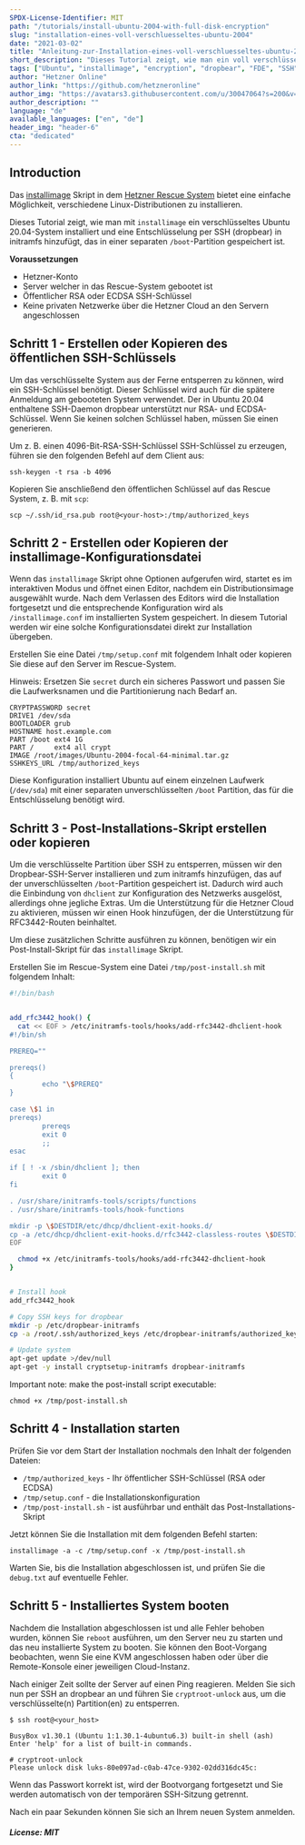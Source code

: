 ```yaml
---
SPDX-License-Identifier: MIT
path: "/tutorials/install-ubuntu-2004-with-full-disk-encryption"
slug: "installation-eines-voll-verschluesseltes-ubuntu-2004"
date: "2021-03-02"
title: "Anleitung-zur-Installation-eines-voll-verschluesseltes-ubuntu-2004"
short_description: "Dieses Tutorial zeigt, wie man ein voll verschlüsseltes Ubuntu 20.04 via installimage und Entsperrung mit SSH installiert."
tags: ["Ubuntu", "installimage", "encryption", "dropbear", "FDE", "SSH", "initramfs"]
author: "Hetzner Online"
author_link: "https://github.com/hetzneronline"
author_img: "https://avatars3.githubusercontent.com/u/30047064?s=200&v=4"
author_description: ""
language: "de"
available_languages: ["en", "de"]
header_img: "header-6"
cta: "dedicated"
---
```


## Introduction

Das [installimage](https://docs.hetzner.com/robot/dedicated-server/operating-systems/installimage) Skript in dem [Hetzner Rescue System](https://docs.hetzner.com/robot/dedicated-server/troubleshooting/hetzner-rescue-system) bietet eine einfache Möglichkeit, verschiedene Linux-Distributionen zu installieren.

Dieses Tutorial zeigt, wie man mit `installimage` ein verschlüsseltes Ubuntu 20.04-System installiert und eine Entschlüsselung per SSH (dropbear) in initramfs hinzufügt, das in einer separaten `/boot`-Partition gespeichert ist.

**Voraussetzungen**

* Hetzner-Konto
* Server welcher in das Rescue-System gebootet ist
* Öffentlicher RSA oder ECDSA SSH-Schlüssel
* Keine privaten Netzwerke über die Hetzner Cloud an den Servern angeschlossen

## Schritt 1 - Erstellen oder Kopieren des öffentlichen SSH-Schlüssels

Um das verschlüsselte System aus der Ferne entsperren zu können, wird ein SSH-Schlüssel benötigt. Dieser Schlüssel wird auch für die spätere Anmeldung am gebooteten System verwendet. Der in Ubuntu 20.04 enthaltene SSH-Daemon dropbear unterstützt nur RSA- und ECDSA-Schlüssel. Wenn Sie keinen solchen Schlüssel haben, müssen Sie einen generieren.

Um z. B. einen 4096-Bit-RSA-SSH-Schlüssel SSH-Schlüssel zu erzeugen, führen sie den folgenden Befehl auf dem Client aus:
```
ssh-keygen -t rsa -b 4096
```

Kopieren Sie anschließend den öffentlichen Schlüssel auf das Rescue System, z. B. mit `scp`:	
```
scp ~/.ssh/id_rsa.pub root@<your-host>:/tmp/authorized_keys
```

## Schritt 2 - Erstellen oder Kopieren der installimage-Konfigurationsdatei

Wenn das `installimage` Skript ohne Optionen aufgerufen wird, startet es im interaktiven Modus und öffnet einen Editor, nachdem ein Distributionsimage ausgewählt wurde. Nach dem Verlassen des Editors wird die Installation fortgesetzt und die entsprechende Konfiguration wird als `/installimage.conf` im installierten System gespeichert. In diesem Tutorial werden wir eine solche Konfigurationsdatei direkt zur Installation übergeben.

Erstellen Sie eine Datei `/tmp/setup.conf` mit folgendem Inhalt oder kopieren Sie diese auf den Server im Rescue-System.

Hinweis: Ersetzen Sie `secret` durch ein sicheres Passwort und passen Sie die Laufwerksnamen und die Partitionierung nach Bedarf an.

```
CRYPTPASSWORD secret
DRIVE1 /dev/sda
BOOTLOADER grub
HOSTNAME host.example.com
PART /boot ext4 1G
PART /     ext4 all crypt
IMAGE /root/images/Ubuntu-2004-focal-64-minimal.tar.gz
SSHKEYS_URL /tmp/authorized_keys
```

Diese Konfiguration installiert Ubuntu auf einem einzelnen Laufwerk (`/dev/sda`) mit einer separaten unverschlüsselten `/boot` Partition, das für die Entschlüsselung benötigt wird.

## Schritt 3 - Post-Installations-Skript erstellen oder kopieren

Um die verschlüsselte Partition über SSH zu entsperren, müssen wir den Dropbear-SSH-Server installieren und zum initramfs hinzufügen, das auf der unverschlüsselten `/boot`-Partition gespeichert ist. Dadurch wird auch die Einbindung von `dhclient` zur Konfiguration des Netzwerks ausgelöst, allerdings ohne jegliche Extras. Um die Unterstützung für die Hetzner Cloud zu aktivieren, müssen wir einen Hook hinzufügen, der die Unterstützung für RFC3442-Routen beinhaltet.

Um diese zusätzlichen Schritte ausführen zu können, benötigen wir ein Post-Install-Skript für das `installimage` Skript.

Erstellen Sie im Rescue-System eine Datei `/tmp/post-install.sh` mit folgendem Inhalt:

```bash
#!/bin/bash


add_rfc3442_hook() {
  cat << EOF > /etc/initramfs-tools/hooks/add-rfc3442-dhclient-hook
#!/bin/sh

PREREQ=""

prereqs()
{
        echo "\$PREREQ"
}

case \$1 in
prereqs)
        prereqs
        exit 0
        ;;
esac

if [ ! -x /sbin/dhclient ]; then
        exit 0
fi

. /usr/share/initramfs-tools/scripts/functions
. /usr/share/initramfs-tools/hook-functions

mkdir -p \$DESTDIR/etc/dhcp/dhclient-exit-hooks.d/
cp -a /etc/dhcp/dhclient-exit-hooks.d/rfc3442-classless-routes \$DESTDIR/etc/dhcp/dhclient-exit-hooks.d/
EOF

  chmod +x /etc/initramfs-tools/hooks/add-rfc3442-dhclient-hook
}


# Install hook
add_rfc3442_hook

# Copy SSH keys for dropbear
mkdir -p /etc/dropbear-initramfs
cp -a /root/.ssh/authorized_keys /etc/dropbear-initramfs/authorized_keys

# Update system
apt-get update >/dev/null
apt-get -y install cryptsetup-initramfs dropbear-initramfs
```

Important note: make the post-install script executable:

```
chmod +x /tmp/post-install.sh
```

## Schritt 4 - Installation starten

Prüfen Sie vor dem Start der Installation nochmals den Inhalt der folgenden Dateien:

* `/tmp/authorized_keys` - Ihr öffentlicher SSH-Schlüssel (RSA oder ECDSA)
* `/tmp/setup.conf` - die Installationskonfiguration
* `/tmp/post-install.sh` - ist ausführbar und enthält das Post-Installations-Skript

Jetzt können Sie die Installation mit dem folgenden Befehl starten:
```
installimage -a -c /tmp/setup.conf -x /tmp/post-install.sh
```

Warten Sie, bis die Installation abgeschlossen ist, und prüfen Sie die `debug.txt` auf eventuelle Fehler.

## Schritt 5 - Installiertes System booten

Nachdem die Installation abgeschlossen ist und alle Fehler behoben wurden, können Sie `reboot` ausführen, um den Server neu zu starten und das neu installierte System zu booten. Sie können den Boot-Vorgang beobachten, wenn Sie eine KVM angeschlossen haben oder über die Remote-Konsole einer jeweiligen Cloud-Instanz.

Nach einiger Zeit sollte der Server auf einen Ping reagieren. Melden Sie sich nun per SSH an dropbear an und führen Sie `cryptroot-unlock` aus, um die verschlüsselte(n) Partition(en) zu entsperren.

```
$ ssh root@<your_host>

BusyBox v1.30.1 (Ubuntu 1:1.30.1-4ubuntu6.3) built-in shell (ash)
Enter 'help' for a list of built-in commands.

# cryptroot-unlock 
Please unlock disk luks-80e097ad-c0ab-47ce-9302-02dd316dc45c:
```

Wenn das Passwort korrekt ist, wird der Bootvorgang fortgesetzt und Sie werden automatisch von der temporären SSH-Sitzung getrennt.

Nach ein paar Sekunden können Sie sich an Ihrem neuen System anmelden.

##### License: MIT
